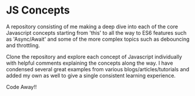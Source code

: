 # JS Concepts

A repository consisting of me making a deep dive into each of the core Javascript concepts starting from 'this' to all the way to ES6 features such as 'Async/Await' and some of the more complex topics such as debouncing and throttling.

Clone the repository and explore each concept of Javascript individually with helpful comments explaining the concepts along the way. I have condensed several great examples from various blogs/articles/tutorials and added my own as well to give a single consistent learning experience.

Code Away!!

